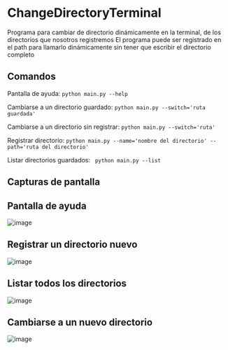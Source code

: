 # ChangeDirectoryTerminal
Programa para cambiar de directorio dinámicamente en la terminal, de los directorios que nosotros registremos
El programa puede ser registrado en el path para llamarlo dinámicamente sin tener que escribir el directorio completo 

## Comandos
Pantalla de ayuda: `python main.py --help`

Cambiarse a un directorio guardado: `python main.py --switch='ruta guardada'`

Cambiarse a un directorio sin registrar: `python main.py --switch='ruta'`

Registrar directorio: `python main.py --name='nombre del directorio' --path='ruta del directorio'`

Listar directorios guardados: ` python main.py --list`

## Capturas de pantalla

## Pantalla de ayuda
![image](https://user-images.githubusercontent.com/66845300/182704869-6cf23f44-6e56-4dec-b300-c059fde61aa0.png)

## Registrar un directorio nuevo
![image](https://user-images.githubusercontent.com/66845300/182697561-146426a9-b842-4770-862d-0d97e291ceca.png)

## Listar todos los directorios
![image](https://user-images.githubusercontent.com/66845300/182697662-d860e2b4-8e51-479b-a0d2-1952bbe73e1d.png)

## Cambiarse a un nuevo directorio
![image](https://user-images.githubusercontent.com/66845300/182705690-d16b19e5-2091-4720-8311-140096c2f4ab.png)
